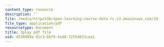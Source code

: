 ```yaml
---
content_type: resource
description: ''
file: /media/https%3A/open-learning-course-data-rc.s3.amazonaws.com/18-01sc-single-variable-calculus-fall-2010/d530409ad1c3bbf95ed872f64833caa1_zsKdRjP91Fs.pdf
file_type: application/pdf
resourcetype: Document
title: 3play pdf file
uid: d530409a-d1c3-bbf9-5ed8-72f64833caa1
---
```

